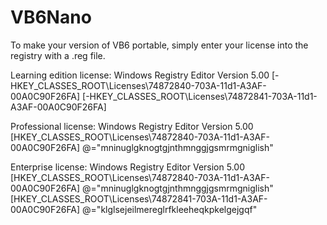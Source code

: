 # VB6Nano
To make your version of VB6 portable, simply enter your license into the registry with a .reg file.

Learning edition license:
Windows Registry Editor Version 5.00
[-HKEY_CLASSES_ROOT\Licenses\74872840-703A-11d1-A3AF-00A0C90F26FA]
[-HKEY_CLASSES_ROOT\Licenses\74872841-703A-11d1-A3AF-00A0C90F26FA]

Professional license:
Windows Registry Editor Version 5.00
[HKEY_CLASSES_ROOT\Licenses\74872840-703A-11d1-A3AF-00A0C90F26FA]
@="mninuglgknogtgjnthmnggjgsmrmgniglish"

Enterprise license:
Windows Registry Editor Version 5.00
[HKEY_CLASSES_ROOT\Licenses\74872840-703A-11d1-A3AF-00A0C90F26FA]
@="mninuglgknogtgjnthmnggjgsmrmgniglish"
[HKEY_CLASSES_ROOT\Licenses\74872841-703A-11d1-A3AF-00A0C90F26FA]
@="klglsejeilmereglrfkleeheqkpkelgejgqf"
